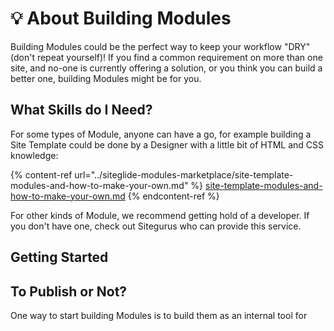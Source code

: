 # 💡 About Building Modules

Building Modules could be the perfect way to keep your workflow "DRY" (don't repeat yourself)! If you find a common requirement on more than one site, and no-one is currently offering a solution, or you think you can build a better one, building Modules might be for you.

## What Skills do I Need?

For some types of Module, anyone can have a go, for example building a Site Template could be done by a Designer with a little bit of HTML and CSS knowledge:

{% content-ref url="../siteglide-modules-marketplace/site-template-modules-and-how-to-make-your-own.md" %}
[site-template-modules-and-how-to-make-your-own.md](../siteglide-modules-marketplace/site-template-modules-and-how-to-make-your-own.md)
{% endcontent-ref %}

For other kinds of Module, we recommend getting hold of a developer. If you don't have one, check out Sitegurus who can provide this service.

## Getting Started

## To Publish or Not?

One way to start building Modules is to build them as an internal tool for&#x20;
